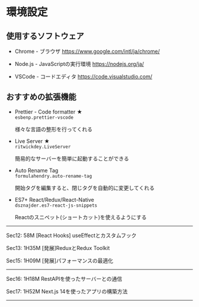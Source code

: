 # 環境設定
## 使用するソフトウェア
- Chrome - ブラウザ
https://www.google.com/intl/ja/chrome/

- Node.js - JavaScriptの実行環境
https://nodejs.org/ja/

- VSCode - コードエディタ
https://code.visualstudio.com/


## おすすめの拡張機能
- Prettier - Code formatter ★  
  `esbenp.prettier-vscode`

  様々な言語の整形を行ってくれる  

- Live Server ★  
  `ritwickdey.LiveServer`  

  簡易的なサーバーを簡単に起動することができる

- Auto Rename Tag  
  `formulahendry.auto-rename-tag`  

  開始タグを編集すると、閉じタグを自動的に変更してくれる

- ES7+ React/Redux/React-Native    
  `dsznajder.es7-react-js-snippets`  

  Reactのスニペット(ショートカット)を使えるようにする

---

Sec12: 58M
[React Hooks] useEffectとカスタムフック

Sec13: 1H35M
[発展]ReduxとRedux Toolkit

Sec15: 1H09M
[発展]パフォーマンスの最適化

---

Sec16: 1H18M
RestAPIを使ったサーバーとの通信

Sec17: 1H52M
Next.js 14を使ったアプリの構築方法

---